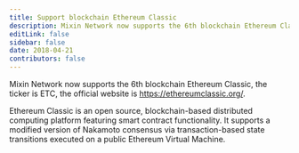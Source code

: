 ```yaml
---
title: Support blockchain Ethereum Classic
description: Mixin Network now supports the 6th blockchain Ethereum Classic.
editLink: false
sidebar: false
date: 2018-04-21
contributors: false
---
```


Mixin Network now supports the 6th blockchain Ethereum Classic, the ticker is ETC, the official website is https://ethereumclassic.org/.

Ethereum Classic is an open source, blockchain-based distributed computing platform featuring smart contract functionality. It supports a modified version of Nakamoto consensus via transaction-based state transitions executed on a public Ethereum Virtual Machine.